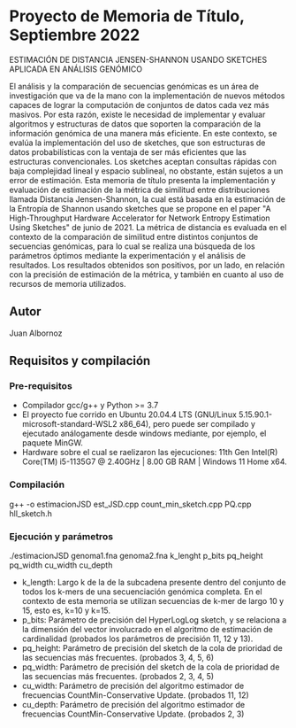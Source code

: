 # Proyecto de Memoria de Título, Septiembre 2022
ESTIMACIÓN DE DISTANCIA JENSEN-SHANNON USANDO SKETCHES APLICADA EN ANÁLISIS GENÓMICO

El análisis y la comparación de secuencias genómicas es un área de investigación que va de la mano con la implementación de nuevos métodos capaces de lograr la computación de conjuntos de datos cada vez más masivos. Por esta razón, existe le necesidad de implementar y evaluar algoritmos y estructuras de datos que soporten la comparación de la información genómica de una manera más eficiente. En este contexto, se evalúa la implementación del uso de sketches, que son estructuras de datos probabilísticas con la ventaja de ser más eficientes que las estructuras convencionales. Los sketches aceptan consultas rápidas con baja complejidad lineal y espacio sublineal, no obstante, están sujetos a un error de estimación.
Esta memoria de título presenta la implementación y evaluación de estimación de la métrica de similitud entre distribuciones llamada Distancia Jensen-Shannon, la cual está basada en la estimación de la Entropía de Shannon usando sketches que se propone en el paper "A High-Throughput Hardware Accelerator for Network Entropy Estimation Using Sketches" de junio de 2021. La métrica de distancia es evaluada en el contexto de la comparación de similitud entre distintos conjuntos de secuencias genómicas, para lo cual se realiza una búsqueda de los parámetros óptimos mediante la experimentación y el análisis de resultados. Los resultados obtenidos son positivos, por un lado, en relación con la precisión de estimación de la métrica, y también en cuanto al uso de recursos de memoria utilizados.
## Autor
Juan Albornoz
## Requisitos y compilación
### Pre-requisitos
* Compilador gcc/g++ y Python >= 3.7
* El proyecto fue corrido en Ubuntu 20.04.4 LTS (GNU/Linux 5.15.90.1-microsoft-standard-WSL2 x86_64), pero puede ser compilado y ejecutado análogamente desde windows mediante, por ejemplo, el paquete MinGW.
* Hardware sobre el cual se raelizaron las ejecuciones: 11th Gen Intel(R) Core(TM) i5-1135G7 @ 2.40GHz | 8.00 GB RAM | Windows 11 Home x64.
### Compilación
g++ -o estimacionJSD est_JSD.cpp count_min_sketch.cpp PQ.cpp hll_sketch.h
### Ejecución y parámetros
./estimacionJSD genoma1.fna genoma2.fna k_lenght p_bits pq_height pq_width cu_width cu_depth

* k_length: Largo k de la de la subcadena presente dentro del conjunto de todos los k-mers de una secuenciación genómica completa. En el contexto de esta memoria se utilizan secuencias de k-mer de largo 10 y 15, esto es, k=10 y k=15.
* p_bits: Parámetro de precisión del HyperLogLog sketch, y se relaciona a la dimensión del vector involucrado en el algoritmo de estimación de cardinalidad (probados los parámetros de precisión 11, 12 y 13).
* pq_height: Parámetro de precisión del sketch de la cola de prioridad de las secuencias más frecuentes. (probados 3, 4, 5, 6)
* pq_width: Parámetro de precisión del sketch de la cola de prioridad de las secuencias más frecuentes. (probados 2, 3, 4, 5)
* cu_width: Parámetro de precisión del algoritmo estimador de frecuencias CountMin-Conservative Update. (probados 11, 12)
* cu_depth: Parámetro de precisión del algoritmo estimador de frecuencias CountMin-Conservative Update. (probados 2, 3)
